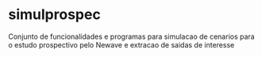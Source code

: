 # simulprospec

Conjunto de funcionalidades e programas para simulacao de cenarios para o estudo prospectivo pelo Newave e extracao de saidas de interesse
